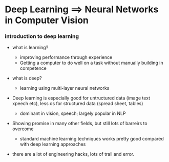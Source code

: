 # Deep Learning ==> Neural Networks in Computer Vision

### introduction to deep learning

- what is learning?
  - improving performance through experience
  - Getting a computer to do well on a task without manually building in competence
- what is deep?

  - learning using multi-layer neural networks

- Deep learning is especially good for untructured data (image text xpeech etc), less os for structured data (spread sheet, tables)

  - dominant in vision, speech; largely popular in NLP

- Showing promise in many other fields, but still lots of barreirs to overcome

  - standard machine learning techniques works pretty good compared with deep learning approaches

- there are a lot of engineering hacks, lots of trail and error.
